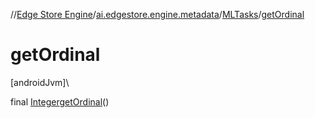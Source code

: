 //[Edge Store Engine](../../../index.md)/[ai.edgestore.engine.metadata](../index.md)/[MLTasks](index.md)/[getOrdinal](get-ordinal.md)

# getOrdinal

[androidJvm]\

final [Integer](https://developer.android.com/reference/kotlin/java/lang/Integer.html)[getOrdinal](get-ordinal.md)()
